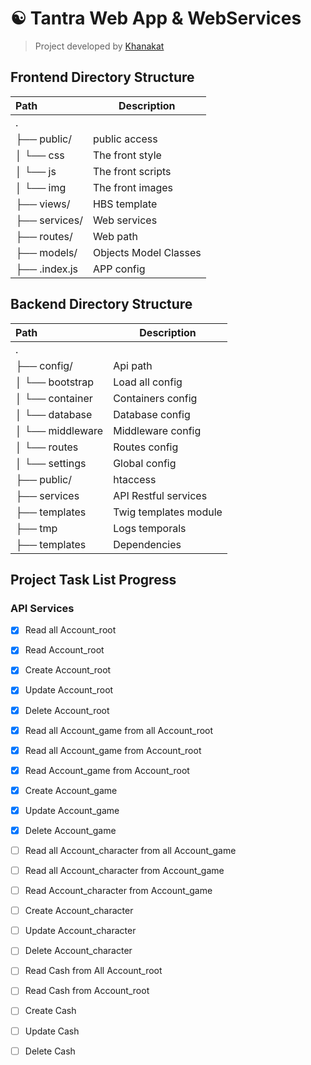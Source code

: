 # :yin_yang: Tantra Web App & WebServices
> Project developed by [Khanakat](https://www.github.com/khanakat)   

## Frontend Directory Structure
| Path | Description |
| :--- | --- |
| . | |
| ├── public/ | public access |
| │   └── css | The front style |
| │   └── js | The front scripts |
| │   └── img | The front images |
| ├── views/  | HBS template |
| ├── services/  | Web services |
| ├── routes/  | Web path |
| ├── models/ | Objects Model Classes |
| ├── .index.js  | APP config |

## Backend Directory Structure
| Path | Description |
| :--- | --- |
| . | |
| ├── config/  | Api path |
| │   └── bootstrap | Load all config |
| │   └── container | Containers config |
| │   └── database | Database config |
| │   └── middleware | Middleware config |
| │   └── routes | Routes config |
| │   └── settings | Global config |
| ├── public/ | htaccess |
| ├── services  | API Restful services |
| ├── templates  | Twig templates module |
| ├── tmp  | Logs temporals |
| ├── templates  | Dependencies |

## Project Task List Progress
### API Services
- [x] Read all Account_root
- [x] Read Account_root
- [x] Create Account_root
- [x] Update Account_root
- [x] Delete Account_root  

- [x] Read all Account_game from all Account_root
- [x] Read all Account_game from Account_root
- [x] Read Account_game from Account_root
- [x] Create Account_game
- [x] Update Account_game
- [x] Delete Account_game  

- [ ] Read all Account_character from all Account_game
- [ ] Read all Account_character from Account_game
- [ ] Read Account_character from Account_game
- [ ] Create Account_character
- [ ] Update Account_character
- [ ] Delete Account_character  

- [ ] Read Cash from All Account_root
- [ ] Read Cash from Account_root
- [ ] Create Cash
- [ ] Update Cash
- [ ] Delete Cash 